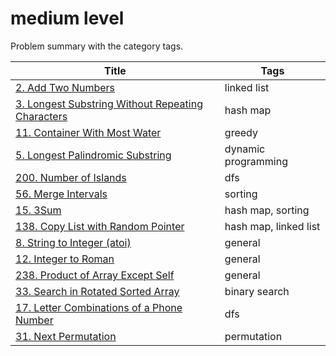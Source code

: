 # medium level

Problem summary with the category tags.

| Title | Tags |
| ----- | ---- |
| [2. Add Two Numbers](https://leetcode.com/problems/add-two-numbers/) | linked list |
| [3. Longest Substring Without Repeating Characters](https://leetcode.com/problems/longest-substring-without-repeating-characters/) | hash map |
| [11. Container With Most Water](https://leetcode.com/problems/container-with-most-water/) | greedy |
| [5. Longest Palindromic Substring](https://leetcode.com/problems/longest-palindromic-substring/) | dynamic programming |
| [200. Number of Islands](https://leetcode.com/problems/number-of-islands/) | dfs |
| [56. Merge Intervals](https://leetcode.com/problems/merge-intervals/) | sorting |
| [15. 3Sum](https://leetcode.com/problems/3sum/) | hash map, sorting |
| [138. Copy List with Random Pointer](https://leetcode.com/problems/copy-list-with-random-pointer/) | hash map, linked list |
| [8. String to Integer (atoi)](https://leetcode.com/problems/string-to-integer-atoi/) | general |
| [12. Integer to Roman](https://leetcode.com/problems/integer-to-roman/) | general |
| [238. Product of Array Except Self](https://leetcode.com/problems/product-of-array-except-self/) | general |
| [33. Search in Rotated Sorted Array](https://leetcode.com/problems/search-in-rotated-sorted-array/) | binary search |
| [17. Letter Combinations of a Phone Number](https://leetcode.com/problems/letter-combinations-of-a-phone-number/) | dfs |
| [31. Next Permutation](https://leetcode.com/problems/next-permutation/) | permutation |
